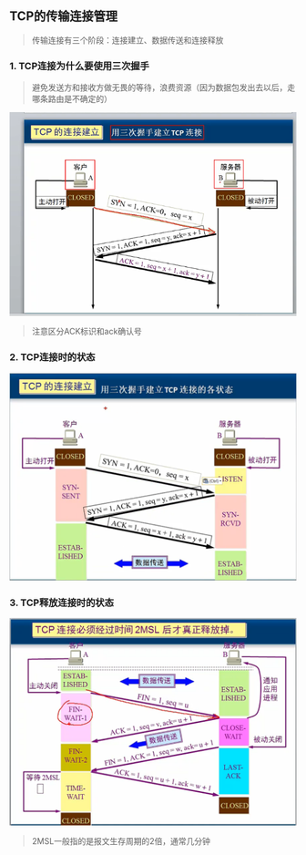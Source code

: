## TCP的传输连接管理
>传输连接有三个阶段：连接建立、数据传送和连接释放

### 1. TCP连接为什么要使用三次握手
>避免发送方和接收方做无畏的等待，浪费资源（因为数据包发出去以后，走哪条路由是不确定的）

![TCP三次握手](../img/012.TCP三次握手.png)
>注意区分ACK标识和ack确认号

### 2. TCP连接时的状态

![TCP三次握手时的状态](../img/013.TCP三次握手时的状态.png)

### 3. TCP释放连接时的状态

![TCP释放连接时的状态](../img/014.TCP释放连接时的状态.png)

>2MSL一般指的是报文生存周期的2倍，通常几分钟